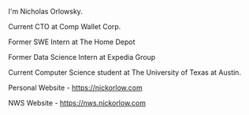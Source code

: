 I'm Nicholas Orlowsky.

Current CTO at Comp Wallet Corp.

Former SWE Intern at The Home Depot

Former Data Science Intern at Expedia Group

Current Computer Science student at The University of Texas at Austin.

Personal Website  - https://nickorlow.com

NWS Website       - https://nws.nickorlow.com
